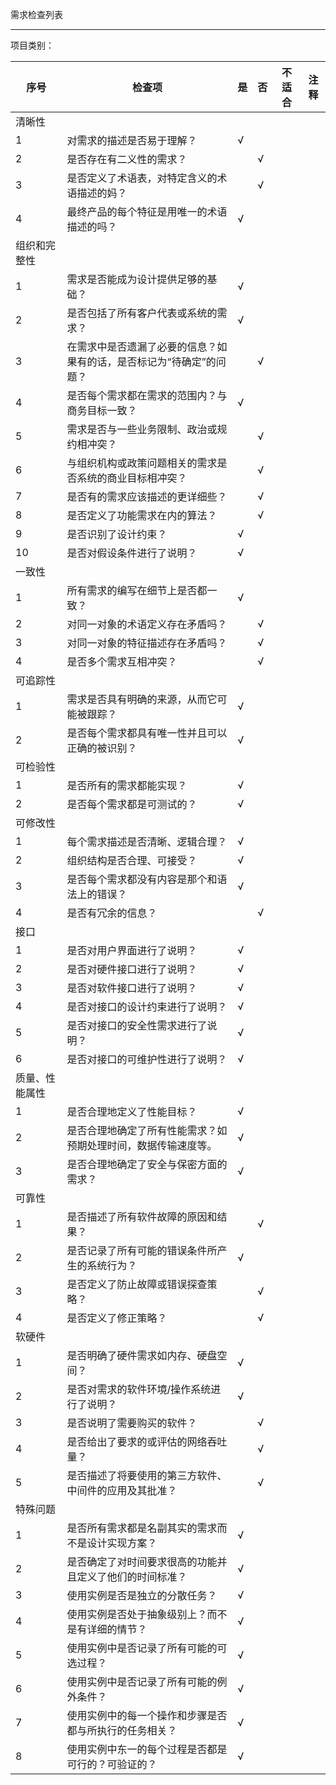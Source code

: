 需求检查列表

--- 

项目类别：

| 序号 | 检查项 | 是 | 否 | 不适合 | 注释 |
| --- | --- | --- | --- | --- | --- |
| 清晰性 |  |  |  |  |  |
| 1 | 对需求的描述是否易于理解？ | √ |  |  |  |
| 2 | 是否存在有二义性的需求？ |  | √ |  |  |
| 3 | 是否定义了术语表，对特定含义的术语描述的妈？ |  | √ |  |  |
| 4 | 最终产品的每个特征是用唯一的术语描述的吗？ | √ |  |  |  |
| 组织和完整性 |  |  |  |  |  |
| 1 | 需求是否能成为设计提供足够的基础？ | √ |  |  |  |
| 2 | 是否包括了所有客户代表或系统的需求？ | √ |  |  |  |
| 3 | 在需求中是否遗漏了必要的信息？如果有的话，是否标记为“待确定”的问题？ |  | √ |  |  |
| 4 | 是否每个需求都在需求的范围内？与商务目标一致？ | √ |  |  |  |
| 5 | 需求是否与一些业务限制、政治或规约相冲突？ |  | √ |  |  |
| 6 | 与组织机构或政策问题相关的需求是否系统的商业目标相冲突？ |  | √ |  |  |
| 7 | 是否有的需求应该描述的更详细些？ |  | √ |  |  |
| 8 | 是否定义了功能需求在内的算法？ |  | √ |  |  |
| 9 | 是否识别了设计约束？ | √ |  |  |  |
| 10 | 是否对假设条件进行了说明？ | √ |  |  |  |
| 一致性 |  |  |  |  |  |
| 1 | 所有需求的编写在细节上是否都一致？ | √ |  |  |  |
| 2 | 对同一对象的术语定义存在矛盾吗？ |  | √ |  |  |
| 3 | 对同一对象的特征描述存在矛盾吗？ |  | √ |  |  |
| 4 | 是否多个需求互相冲突？ |  | √ |  |  |
| 可追踪性 |  |  |  |  |  |
| 1 | 需求是否具有明确的来源，从而它可能被跟踪？ | √ |  |  |  |
| 2 | 是否每个需求都具有唯一性并且可以正确的被识别？ | √ |  |  |  |
| 可检验性 |  |  |  |  |  |
| 1 | 是否所有的需求都能实现？ | √ |  |  |  |
| 2 | 是否每个需求都是可测试的？ | √ |  |  |  |
| 可修改性 |  |  |  |  |  |
| 1 | 每个需求描述是否清晰、逻辑合理？ | √ |  |  |  |
| 2 | 组织结构是否合理、可接受？ | √ |  |  |  |
| 3 | 是否每个需求都没有内容是那个和语法上的错误？ | √ |  |  |  |
| 4 | 是否有冗余的信息？ |  | √ |  |  |
| 接口 |  |  |  |  |  |
| 1 | 是否对用户界面进行了说明？ | √ |  |  |  |
| 2 | 是否对硬件接口进行了说明？ | √ |  |  |  |
| 3 | 是否对软件接口进行了说明？ | √ |  |  |  |
| 4 | 是否对接口的设计约束进行了说明？ | √ |  |  |  |
| 5 | 是否对接口的安全性需求进行了说明？ | √ |  |  |  |
| 6 | 是否对接口的可维护性进行了说明？ | √ |  |  |  |
| 质量、性能属性 |  |  |  |  |  |
| 1 | 是否合理地定义了性能目标？ | √ |  |  |  |
| 2 | 是否合理地确定了所有性能需求？如预期处理时间，数据传输速度等。 | √ |  |  |  |
| 3 | 是否合理地确定了安全与保密方面的需求？ | √ |  |  |  |
| 可靠性 |  |  |  |  |  |
| 1 | 是否描述了所有软件故障的原因和结果？ |  | √ |  |  |
| 2 | 是否记录了所有可能的错误条件所产生的系统行为？ | √ |  |  |  |
| 3 | 是否定义了防止故障或错误探查策略？ |  | √ |  |  |
| 4 | 是否定义了修正策略？ |  | √ |  |  |
| 软硬件 |  |  |  |  |  |
| 1 | 是否明确了硬件需求如内存、硬盘空间？ | √ |  |  |  |
| 2 | 是否对需求的软件环境\/操作系统进行了说明？ | √ |  |  |  |
| 3 | 是否说明了需要购买的软件？ |  | √ |  |  |
| 4 | 是否给出了要求的或评估的网络吞吐量？ |  | √ |  |  |
| 5 | 是否描述了将要使用的第三方软件、中间件的应用及其批准？ |  | √ |  |  |
| 特殊问题 |  |  |  |  |  |
| 1 | 是否所有需求都是名副其实的需求而不是设计实现方案？ | √ |  |  |  |
| 2 | 是否确定了对时间要求很高的功能并且定义了他们的时间标准？ | √ |  |  |  |
| 3 | 使用实例是否是独立的分散任务？ | √ |  |  |  |
| 4 | 使用实例是否处于抽象级别上？而不是有详细的情节？ | √ |  |  |  |
| 5 | 使用实例中是否记录了所有可能的可选过程？ | √ |  |  |  |
| 6 | 使用实例中是否记录了所有可能的例外条件？ | √ |  |  |  |
| 7 | 使用实例中的每一个操作和步骤是否都与所执行的任务相关？ | √ |  |  |  |
| 8 | 使用实例中东一的每个过程是否都是可行的？可验证的？ | √ |  |  |  |

